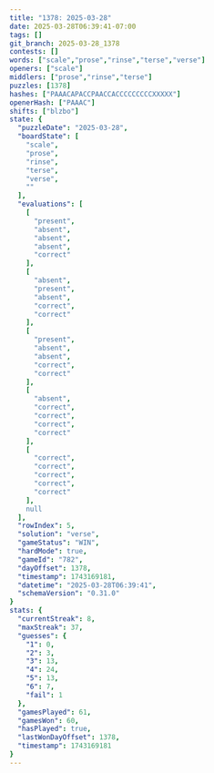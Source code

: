 ```yaml
---
title: "1378: 2025-03-28"
date: 2025-03-28T06:39:41-07:00
tags: []
git_branch: 2025-03-28_1378
contests: []
words: ["scale","prose","rinse","terse","verse"]
openers: ["scale"]
middlers: ["prose","rinse","terse"]
puzzles: [1378]
hashes: ["PAAACAPACCPAACCACCCCCCCCCXXXXX"]
openerHash: ["PAAAC"]
shifts: ["blzbo"]
state: {
  "puzzleDate": "2025-03-28",
  "boardState": [
    "scale",
    "prose",
    "rinse",
    "terse",
    "verse",
    ""
  ],
  "evaluations": [
    [
      "present",
      "absent",
      "absent",
      "absent",
      "correct"
    ],
    [
      "absent",
      "present",
      "absent",
      "correct",
      "correct"
    ],
    [
      "present",
      "absent",
      "absent",
      "correct",
      "correct"
    ],
    [
      "absent",
      "correct",
      "correct",
      "correct",
      "correct"
    ],
    [
      "correct",
      "correct",
      "correct",
      "correct",
      "correct"
    ],
    null
  ],
  "rowIndex": 5,
  "solution": "verse",
  "gameStatus": "WIN",
  "hardMode": true,
  "gameId": "782",
  "dayOffset": 1378,
  "timestamp": 1743169181,
  "datetime": "2025-03-28T06:39:41",
  "schemaVersion": "0.31.0"
}
stats: {
  "currentStreak": 8,
  "maxStreak": 37,
  "guesses": {
    "1": 0,
    "2": 3,
    "3": 13,
    "4": 24,
    "5": 13,
    "6": 7,
    "fail": 1
  },
  "gamesPlayed": 61,
  "gamesWon": 60,
  "hasPlayed": true,
  "lastWonDayOffset": 1378,
  "timestamp": 1743169181
}
---
```

<!-- more -->

